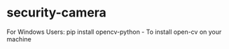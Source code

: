 # security-camera
For Windows Users:
pip install opencv-python - To install open-cv on your machine 
